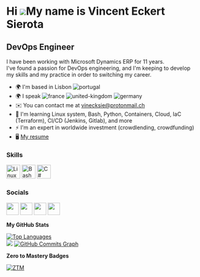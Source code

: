 Hi ![](https://user-images.githubusercontent.com/18350557/176309783-0785949b-9127-417c-8b55-ab5a4333674e.gif)My name is Vincent Eckert Sierota
=======================================================================================================================================

DevOps Engineer
------------------------

I have been working with Microsoft Dynamics ERP for 11 years.</br>
I've found a passion for DevOps engineering, and I'm keeping to develop my skills and my practice in order to switching my career.

*   🌍  I'm based in Lisbon ![portugal](https://user-images.githubusercontent.com/94926406/208909825-41805536-1d84-4476-91ff-97be913f262b.png)
*   🌍  I speak ![france](https://user-images.githubusercontent.com/94926406/208912960-f05eb9b0-0a85-4f92-87f1-20a51b75b3ce.png)
 ![united-kingdom](https://user-images.githubusercontent.com/94926406/208912867-9aeefede-45b3-46d8-b7a5-848e90f21d95.png) ![germany](https://user-images.githubusercontent.com/94926406/208912905-2aa107f9-71f1-4002-aac0-9676001f94af.png)
*   ✉️  You can contact me at [vinecksie@protonmail.ch](mailto:vinecksie@protonmail.ch)
*   🧠 I'm learning Linux system, Bash, Python, Containers, Cloud, IaC (Terraform), CI/CD (Jenkins, Gitlab), and more
* ⚡  I'm an expert in worldwide investment (crowdlending, crowdfunding)
* 🖥️ [My resume](https://github.com/vinecksie/vinecksie/blob/main/Resume.pdf)

### Skills 
<p align="left">
 <a href="https://linuxmint.com/" target="_blank" rel="noreferrer"><img src="https://cdn-icons-png.flaticon.com/512/6124/6124995.png" width="36" height="36" alt="Linux" /></a>
<a href="https://tiswww.case.edu/php/chet/bash/bashtop.html" target="_blank" rel="noreferrer"><img src="https://bashlogo.com/img/symbol/svg/full_colored_dark.svg" width="36" height="36" alt="Bash" /></a>
<a href="https://docs.microsoft.com/en-us/dotnet/csharp/" target="_blank" rel="noreferrer"><img src="https://raw.githubusercontent.com/danielcranney/readme-generator/main/public/icons/skills/csharp-colored.svg" width="36" height="36" alt="C#" /></a>
</p>

### Socials
<p align="left">                                                  
<a href="https://www.github.com/vinecksie" target="_blank" rel="noreferrer"><img src="https://raw.githubusercontent.com/danielcranney/readme-generator/main/public/icons/socials/github.svg" width="32" height="32" /></a>                          
<a href="https://www.linkedin.com/in/vincent-eckert-sierota-926828bb/" target="_blank" rel="noreferrer"><img src="https://raw.githubusercontent.com/danielcranney/readme-generator/main/public/icons/socials/linkedin.svg" width="32" height="32" /></a>     
<a href="https://discord.com/users/VincentEckSie#8019" target="_blank" rel="noreferrer"><img src="https://raw.githubusercontent.com/danielcranney/readme-generator/main/public/icons/socials/discord.svg" width="32" height="32" /></a>  
<a href="http://www.medium.com/@vinsie" target="_blank" rel="noreferrer"><img src="https://raw.githubusercontent.com/danielcranney/readme-generator/main/public/icons/socials/medium.svg" width="32" height="32" /></a>
</p>
 
<b>My GitHub Stats</b>
<p align="left"> 
<a href="https://github.com/vinecksie" align="left"><img src="https://github-readme-stats.vercel.app/api/top-langs/?username=vinecksie&langs_count=10&title_color=0891b2&text_color=ffffff&icon_color=0891b2&bg_color=1c1917&hide_border=true&locale=en&custom_title=Top%20%Languages" alt="Top Languages" /></a>
</br>
<a href="http://www.github.com/vinecksie"><img src="https://github-readme-streak-stats.herokuapp.com/?user=vinecksie&stroke=ffffff&background=1c1917&ring=0891b2&fire=0891b2&currStreakNum=ffffff&currStreakLabel=0891b2&sideNums=ffffff&sideLabels=ffffff&dates=ffffff&hide_border=true" /></a>
<a href="http://www.github.com/vinecksie"><img src="https://github-readme-activity-graph.cyclic.app/graph?username=vinecksie&bg_color=1c1917&color=ffffff&line=0891b2&point=ffffff&area_color=1c1917&area=true&hide_border=true&custom_title=GitHub%20Commits%20Graph" alt="GitHub Commits Graph" /></a>
</p> 

<b>Zero to Mastery Badges</b>
<p align="left"> 
<a href="https://zerotomastery.io/" target="_blank" rel="noreferrer"><img src="https://user-images.githubusercontent.com/94926406/211117753-cf5d8ceb-8042-4ad4-8dbe-1649752f6947.png" alt="ZTM" /></a>
</p> 
